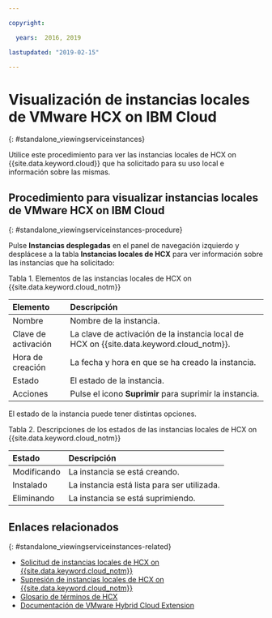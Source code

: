 ```yaml
---

copyright:

  years:  2016, 2019

lastupdated: "2019-02-15"

---
```


# Visualización de instancias locales de VMware HCX on IBM Cloud
{: #standalone_viewingserviceinstances}

Utilice este procedimiento para ver las instancias locales de HCX on {{site.data.keyword.cloud}} que ha solicitado para su uso local e información sobre las mismas.

## Procedimiento para visualizar instancias locales de VMware HCX on IBM Cloud
{: #standalone_viewingserviceinstances-procedure}

Pulse **Instancias desplegadas** en el panel de navegación izquierdo y desplácese a la tabla **Instancias locales de HCX** para ver información sobre las instancias que ha solicitado:

Tabla 1. Elementos de las instancias locales de HCX on {{site.data.keyword.cloud_notm}}

| Elemento        | Descripción       |  
|:------------- |:------------- |
| Nombre | Nombre de la instancia. |
| Clave de activación | La clave de activación de la instancia local de HCX on {{site.data.keyword.cloud_notm}}. |  
| Hora de creación | La fecha y hora en que se ha creado la instancia. |
| Estado | El estado de la instancia. |  
| Acciones | Pulse el icono **Suprimir** para suprimir la instancia. |

El estado de la instancia puede tener distintas opciones.

Tabla 2. Descripciones de los estados de las instancias locales de HCX on {{site.data.keyword.cloud_notm}}

| Estado        | Descripción       |
|:------------- |:------------- |
| Modificando | La instancia se está creando. |
| Instalado | La instancia está lista para ser utilizada. |
| Eliminando | La instancia se está suprimiendo. |

## Enlaces relacionados
{: #standalone_viewingserviceinstances-related}

* [Solicitud de instancias locales de HCX on {{site.data.keyword.cloud_notm}}](/docs/services/vmwaresolutions/services?topic=vmware-solutions-standalone_orderingserviceinstances)
* [Supresión de instancias locales de HCX on {{site.data.keyword.cloud_notm}}](/docs/services/vmwaresolutions/services?topic=vmware-solutions-standalone_deletingserviceinstances)
* [Glosario de términos de HCX](/docs/services/vmwaresolutions/services?topic=vmware-solutions-hcx_glossary)
* [Documentación de VMware Hybrid Cloud Extension](https://cloud.vmware.com/vmware-hcx/resources)
